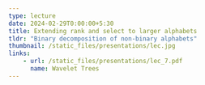 ```yaml
---
type: lecture
date: 2024-02-29T0:00:00+5:30
title: Extending rank and select to larger alphabets
tldr: "Binary decomposition of non-binary alphabets"
thumbnail: /static_files/presentations/lec.jpg
links: 
    - url: /static_files/presentations/lec_7.pdf
      name: Wavelet Trees
---
```

